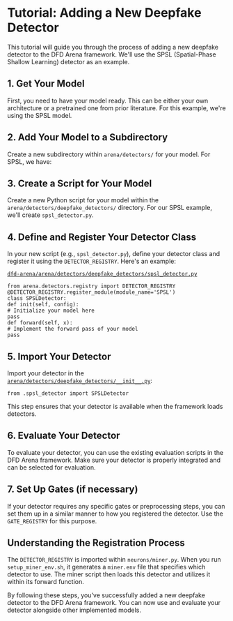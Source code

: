 # Tutorial: Adding a New Deepfake Detector

This tutorial will guide you through the process of adding a new deepfake detector to the DFD Arena framework. We'll use the SPSL (Spatial-Phase Shallow Learning) detector as an example.

## 1. Get Your Model

First, you need to have your model ready. This can be either your own architecture or a pretrained one from prior literature. For this example, we're using the SPSL model.

## 2. Add Your Model to a Subdirectory

Create a new subdirectory within `arena/detectors/` for your model. For SPSL, we have:

## 3. Create a Script for Your Model

Create a new Python script for your model within the `arena/detectors/deepfake_detectors/` directory. For our SPSL example, we'll create `spsl_detector.py`.

## 4. Define and Register Your Detector Class

In your new script (e.g., `spsl_detector.py`), define your detector class and register it using the `DETECTOR_REGISTRY`. Here's an example:

[`dfd-arena/arena/detectors/deepfake_detectors/spsl_detector.py`](spsl_detector.py)
```
from arena.detectors.registry import DETECTOR_REGISTRY
@DETECTOR_REGISTRY.register_module(module_name='SPSL')
class SPSLDetector:
def init(self, config):
# Initialize your model here
pass
def forward(self, x):
# Implement the forward pass of your model
pass
```

## 5. Import Your Detector
Import your detector in the [`arena/detectors/deepfake_detectors/__init__.py`](__init__.py):
```
from .spsl_detector import SPSLDetector
```
This step ensures that your detector is available when the framework loads detectors.

## 6. Evaluate Your Detector

To evaluate your detector, you can use the existing evaluation scripts in the DFD Arena framework. Make sure your detector is properly integrated and can be selected for evaluation.

## 7. Set Up Gates (if necessary)

If your detector requires any specific gates or preprocessing steps, you can set them up in a similar manner to how you registered the detector. Use the `GATE_REGISTRY` for this purpose.

## Understanding the Registration Process

The `DETECTOR_REGISTRY` is imported within `neurons/miner.py`. When you run `setup_miner_env.sh`, it generates a `miner.env` file that specifies which detector to use. The miner script then loads this detector and utilizes it within its forward function.

By following these steps, you've successfully added a new deepfake detector to the DFD Arena framework. You can now use and evaluate your detector alongside other implemented models.